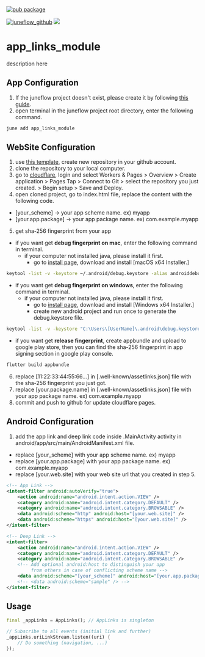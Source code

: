 [![pub package](https://img.shields.io/pub/v/app_links_module.svg)](https://pub.dartlang.org/packages/app_links_module)

[![juneflow_github](https://img.shields.io/badge/Juneflow-GitHub-181717?style=for-the-badge&logo=github)](https://github.com/melodysdreamj/juneflow)
[![](https://img.shields.io/badge/View-Hub-007bff?style=for-the-badge&logo=flutter)](https://view.juneflow.org/)

# app_links_module
description here

## App Configuration
1. If the juneflow project doesn't exist, please create it by following [this guide](https://doc.juneflow.org/).
2. open terminal in the juneflow project root directory, enter the following command.
 ```bash
 june add app_links_module
 ```

## WebSite Configuration
1. use [this template](https://github.com/melodysdreamj/app_link_web_template), create new repository in your github account.
2. clone the repository to your local computer.
3. go to [cloudflare](https://dash.cloudflare.com/), login and select Workers & Pages > Overview > Create application > Pages Tap > 
Connect to Git > select the repository you just created. > Begin setup > Save and Deploy.
4. open cloned project, go to index.html file, replace the content with the following code.
- [your_scheme] -> your app scheme name. ex) myapp
- [your.app.package] -> your app package name. ex) com.example.myapp
5. get sha-256 fingerprint from your app 
- if you want get **debug fingerprint on mac**, enter the following command in terminal.
  - if your computer not installed java, please install it first. 
    - go to [install page](https://www.oracle.com/java/technologies/javase/jdk16-archive-downloads.html), download and install [macOS x64 Installer.]
```bash
keytool -list -v -keystore ~/.android/debug.keystore -alias androiddebugkey -storepass android -keypass android
```
- if you want get **debug fingerprint on windows**, enter the following command in terminal.
  - if your computer not installed java, please install it first. 
    - go to [install page](https://www.oracle.com/java/technologies/javase/jdk16-archive-downloads.html), download and install [Windows x64 Installer.]
    - create new android project and run once to generate the debug.keystore file.
```bash
keytool -list -v -keystore "C:\Users\[UserName]\.android\debug.keystore" -alias androiddebugkey -storepass android -keypass android
```
- if you want get **release fingerprint**, create appbundle and upload to google play store, then you can find the sha-256 fingerprint in app signing section in google play console.
```bash
flutter build appbundle
```
6. replace [11:22:33:44:55:66...] in [.well-known/assetlinks.json] file with the sha-256 fingerprint you just got.
7. replace [your.package.name] in [.well-known/assetlinks.json] file with your app package name. ex) com.example.myapp
8. commit and push to github for update cloudflare pages.


## Android Configuration

1. add the app link and deep link code inside .MainActivity activity in android/app/src/main/AndroidManifest.xml file.
- replace [your_scheme] with your app scheme name. ex) myapp
- replace [your.app.package] with your app package name. ex) com.example.myapp
- replace [your.web.site] with your web site url that you created in step 5.
```xml
<!-- App Link -->
<intent-filter android:autoVerify="true">
    <action android:name="android.intent.action.VIEW" />
    <category android:name="android.intent.category.DEFAULT" />
    <category android:name="android.intent.category.BROWSABLE" />
    <data android:scheme="http" android:host="[your.web.site]" />
    <data android:scheme="https" android:host="[your.web.site]" />
</intent-filter>

<!-- Deep Link -->
<intent-filter>
    <action android:name="android.intent.action.VIEW" />
    <category android:name="android.intent.category.DEFAULT" />
    <category android:name="android.intent.category.BROWSABLE" />
    <!-- Add optional android:host to distinguish your app
         from others in case of conflicting scheme name -->
    <data android:scheme="[your_scheme]" android:host="[your.app.package]" />
    <!-- <data android:scheme="sample" /> -->
</intent-filter>
```


## Usage
```dart
final _appLinks = AppLinks(); // AppLinks is singleton

// Subscribe to all events (initial link and further)
_appLinks.uriLinkStream.listen((uri) {
    // Do something (navigation, ...)
});
```
